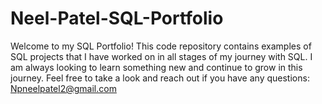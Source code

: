 # Neel-Patel-SQL-Portfolio
Welcome to my SQL Portfolio! This code repository contains examples of SQL projects that I have worked on in all stages of my journey with SQL. I am always looking to learn something new and continue to grow in this journey. Feel free to take a look and reach out if you have any questions: Npneelpatel2@gmail.com
